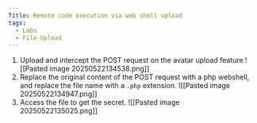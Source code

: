 ```yaml
---
Title: Remote code execution via web shell upload
tags:
  - Labs
  - File-Upload
---
```

1. Upload and intercept the POST request on the avatar upload feature
![[Pasted image 20250522134538.png]]
2. Replace the original content of the POST request with a php webshell, and replace the file name with a `.php` extension.
![[Pasted image 20250522134947.png]]
3. Access the file to get the secret.
![[Pasted image 20250522135025.png]]








